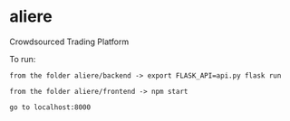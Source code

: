 # aliere
Crowdsourced Trading Platform

To run:

    from the folder aliere/backend -> export FLASK_API=api.py flask run
    
    from the folder aliere/frontend -> npm start
    
    go to localhost:8000
